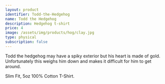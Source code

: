 ```yaml
---
layout: product
identifier: Todd-the-Hedgehog
name: Todd the Hedgehog
description: Hedgehog t-shirt
price: 4
image: /assets/img/products/hog/clay.jpg
type: physical
subscription: false
---
```


Todd the hedgehog may have a spiky exterior but his heart is made of gold. Unfortunately this weighs him down and makes it difficult for him to get around.

Slim Fit, 5oz 100% Cotton T-Shirt.

